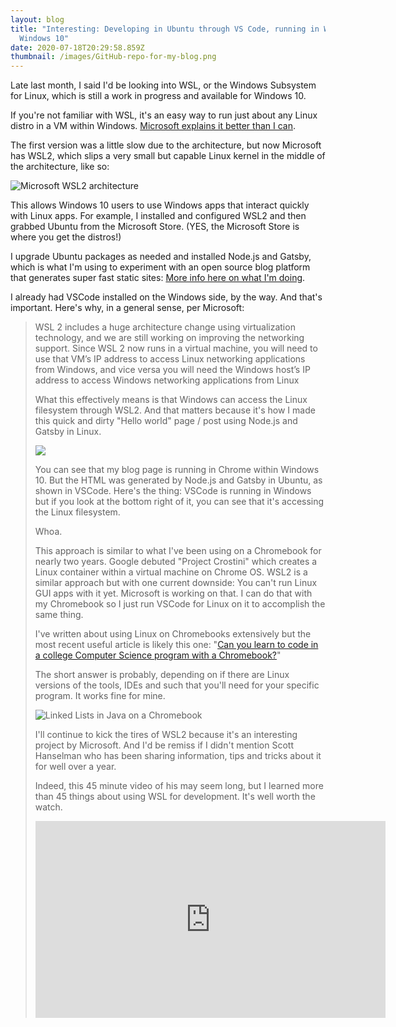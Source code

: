 ```yaml
---
layout: blog
title: "Interesting: Developing in Ubuntu through VS Code, running in WSL2 on
  Windows 10"
date: 2020-07-18T20:29:58.859Z
thumbnail: /images/GitHub-repo-for-my-blog.png
---
```

Late last month, I said I'd be looking into WSL, or the Windows Subsystem for Linux, which is still a work in progress and available for Windows 10. 

If you're not familiar with WSL, it's an easy way to run just about any Linux distro in a VM within Windows. [Microsoft explains it better than I can](https://devblogs.microsoft.com/commandline/wsl-2-is-now-available-in-windows-insiders/).

The first version was a little slow due to the architecture, but now Microsoft has WSL2, which slips a very small but capable Linux kernel in the middle of the architecture, like so:

![Microsoft WSL2 architecture](/images/wsl-2-architecture.jpg)

This allows Windows 10 users to use Windows apps that interact quickly with Linux apps. For example, I installed and configured WSL2 and then grabbed Ubuntu from the Microsoft Store. (YES, the Microsoft Store is where you get the distros!)

I upgrade Ubuntu packages as needed and installed Node.js and Gatsby, which is what I'm using to experiment with an open source blog platform that generates super fast static sites: [More info here on what I'm doing](https://www.kctofel.com/post/2020-06-18-the-great-gatsby-vs-hugo-for-static-site-generation/).

I already had VSCode installed on the Windows side, by the way. And that's important. Here's why, in a general sense, per Microsoft:

> <!--StartFragment-->
>
> WSL 2 includes a huge architecture change using virtualization technology, and we are still working on improving the networking support. Since WSL 2 now runs in a virtual machine, you will need to use that VM’s IP address to access Linux networking applications from Windows, and vice versa you will need the Windows host’s IP address to access Windows networking applications from Linux
>
> <!--EndFragment-->
>
> What this effectively means is that Windows can access the Linux filesystem through WSL2. And that matters because it's how I made this quick and dirty "Hello world" page / post using Node.js and Gatsby in Linux.
>
> ![](/images/gatsby-in-wsl2.jpg)
>
> You can see that my blog page is running in Chrome within Windows 10. But the HTML was generated by Node.js and Gatsby in Ubuntu, as shown in VSCode. Here's the thing: VSCode is running in Windows but if you look at the bottom right of it, you can see that it's accessing the Linux filesystem.
>
> Whoa.
>
> This approach is similar to what I've been using on a Chromebook for nearly two years. Google debuted "Project Crostini" which creates a Linux container within a virtual machine on Chrome OS. WSL2 is a similar approach but with one current downside: You can't run Linux GUI apps with it yet. Microsoft is working on that. I can do that with my Chromebook so I just run VSCode for Linux on it to accomplish the same thing.
>
> I've written about using Linux on Chromebooks extensively but the most recent useful article is likely this one: "[Can you learn to code in a college Computer Science program with a Chromebook?](https://www.aboutchromebooks.com/news/can-you-learn-to-code-in-a-college-computer-science-program-with-a-chromebook/)"
>
> The short answer is probably, depending on if there are Linux versions of the tools, IDEs and such that you'll need for your specific program. It works fine for mine.
>
> ![](/images/linked-lists-in-java-on-a-chromebook.jpg "Linked Lists in Java on a Chromebook")
>
> I'll continue to kick the tires of WSL2 because it's an interesting project by Microsoft. And I'd be remiss if I didn't mention Scott Hanselman who has been sharing information, tips and tricks about it for well over a year.
>
> Indeed, this 45 minute video of his may seem long, but I learned more than 45 things about using WSL for development. It's well worth the watch.
>
> <iframe width="560" height="315" src="https://www.youtube.com/embed/j0PPcUUtHlw" frameborder="0" allow="accelerometer; autoplay; encrypted-media; gyroscope; picture-in-picture" allowfullscreen></iframe>
>
>